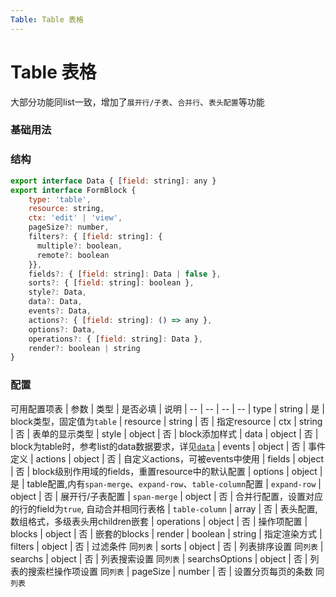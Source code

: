 ```yaml
---
Table: Table 表格
---
```

# Table 表格

大部分功能同list一致，增加了`展开行/子表`、`合并行`、`表头配置`等功能

### 基础用法
<ClientOnly>
<block-table-demo blockName="defaultTable" onlineDemo="https://codepen.io/w3cmark/pen/VwZBEQP"/>
</ClientOnly>

### 结构

```js
export interface Data { [field: string]: any }
export interface FormBlock {
    type: 'table',
    resource: string,
    ctx: 'edit' | 'view',
    pageSize?: number,
    filters?: { [field: string]: {
      multiple?: boolean,
      remote?: boolean
    }},
    fields?: { [field: string]: Data | false },
    sorts?: { [field: string]: boolean },
    style?: Data,
    data?: Data,
    events?: Data,
    actions?: { [field: string]: () => any },
    options?: Data,
    operations?: { [field: string]: Data },
    render?: boolean | string
}
```

### 配置

可用配置项表
| 参数 | 类型 | 是否必填 | 说明
| -- | -- | -- | --
| type | string | 是 | block类型，固定值为`table`
| resource | string | 否 | 指定resource
| ctx | string | 否 | 表单的显示类型
| style | object | 否 | block添加样式
| data | object | 否 | block为table时，参考list的data数据要求，详见[`data`](./api.md#data)
| events | object | 否 | 事件定义
| actions | object | 否 | 自定义actions，可被events中使用
| fields | object | 否 | block级别作用域的fields，重置resource中的默认配置
| options | object | 是 | table配置,内有`span-merge`、`expand-row`、`table-column`配置
| `expand-row` | object | 否 | 展开行/子表配置
|  `span-merge` | object | 否 | 合并行配置，设置对应的行的field为`true`, 自动合并相同行表格
| `table-column` | array | 否 | 表头配置, 数组格式，多级表头用children嵌套
| operations | object | 否 | 操作项配置
| blocks | object | 否 | 嵌套的blocks
| render | boolean | string | 指定渲染方式
| filters | object | 否 | 过滤条件 同`列表`
| sorts | object | 否 | 列表排序设置 同`列表`
| searchs | object | 否 | 列表搜索设置 同`列表`
| searchsOptions | object | 否 | 列表的搜索栏操作项设置 同`列表`
| pageSize | number | 否 | 设置分页每页的条数 同`列表`
